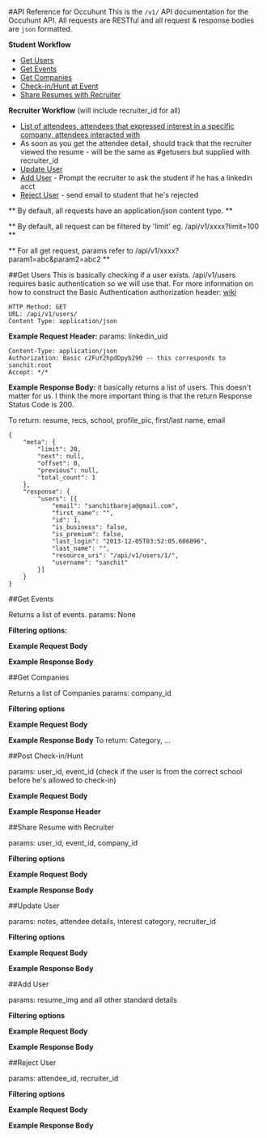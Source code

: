 #API Reference for Occuhunt
This is the `/v1/` API documentation for the Occuhunt API. All requests are RESTful and all request & response bodies are `json` formatted.

**Student Workflow**

*	[Get Users](#getusers)
*	[Get Events](#getevents)
*	[Get Companies](#getcompanies)
*	[Check-in/Hunt at Event](#posthunt)
*	[Share Resumes with Recruiter](#postshareresume)

**Recruiter Workflow** (will include recruiter_id for all)

*	[List of attendees, attendees that expressed interest in a specific company, attendees interacted with](#getusers)
*	As soon as you get the attendee detail, should track that the recruiter viewed the resume - will be the same as #getusers but supplied with recruiter_id
*	[Update User](#updateuser)
*	[Add User](#adduser) - Prompt the recruiter to ask the student if he has a linkedin acct
*	[Reject User](#rejectuser) - send email to student that he's rejected

** By default, all requests have an application/json content type. **

** By default, all request can be filtered by 'limit' eg. /api/v1/xxxx?limit=100 **

** For all get request, params refer to /api/v1/xxxx?param1=abc&param2=abc2 **

##<a id="getusers"></a>Get Users
This is basically checking if a user exists. /api/v1/users requires basic authentication so we will use that. For more information on how to construct the Basic Authentication authorization header: [wiki](http://en.wikipedia.org/wiki/Basic_access_authentication)

	HTTP Method: GET
	URL: /api/v1/users/
	Content Type: application/json
	
**Example Request Header:**
params: linkedin_uid

	Content-Type: application/json
	Authorization: Basic c2FuY2hpdDpyb290 -- this corresponds to sanchit:root
	Accept: */*
	
**Example Response Body:** it basically returns a list of users. This doesn't matter for us. I think the more important thing is that the return Response Status Code is 200.

To return: resume, recs, school, profile_pic, first/last name, email

	{
    	"meta": {
        	"limit": 20,
        	"next": null,
        	"offset": 0,
        	"previous": null,
        	"total_count": 1
    	},
    	"response": {
        	"users": [{
            	"email": "sanchitbareja@gmail.com",
            	"first_name": "",
            	"id": 1,
            	"is_business": false,
            	"is_premium": false,
            	"last_login": "2013-12-05T03:52:05.606896",
            	"last_name": "",
            	"resource_uri": "/api/v1/users/1/",
            	"username": "sanchit"
        	}]
    	}
	}

	
##<a id="getevents"></a>Get Events

Returns a list of events.
params: None

**Filtering options:**

**Example Request Body**	

**Example Response Body**


##<a id="getcompanies"></a>Get Companies

Returns a list of Companies
params: company_id

**Filtering options**

**Example Request Body**

**Example Response Body**
To return: Category, ...

	
##<a id="posthunt"></a>Post Check-in/Hunt

params: user_id, event_id (check if the user is from the correct school before he's allowed to check-in)

**Example Request Body**

**Example Response Header**


##<a id="postshareresume"></a>Share Resume with Recruiter

params: user_id, event_id, company_id

**Filtering options**

**Example Request Body**

**Example Response Body**


##<a id="updateuser"></a>Update User

params: notes, attendee details, interest category, recruiter_id

**Filtering options**

**Example Request Body**

**Example Response Body**


##<a id="adduser"></a>Add User

params: resume_img and all other standard details

**Filtering options**

**Example Request Body**

**Example Response Body**


##<a id="rejectuser"></a>Reject User

params: attendee_id, recruiter_id

**Filtering options**

**Example Request Body**

**Example Response Body**


